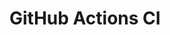 # GitHub Actions CI
























































































































































































































































































































































































































































































































































































































































































































































































































































































































































































































































































































































































































































































































































































































































































































































































































































































































































































































































































































































































































































































































































































































































































































































































































































































































































































































































































































































































































































































































































































































